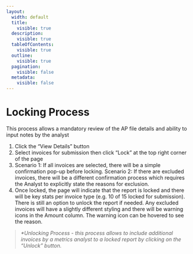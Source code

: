 ```yaml
---
layout:
  width: default
  title:
    visible: true
  description:
    visible: true
  tableOfContents:
    visible: true
  outline:
    visible: true
  pagination:
    visible: false
  metadata:
    visible: false
---
```


# Locking Process

This process allows a mandatory review of the AP file details and ability to input notes by the analyst

1. Click the “View Details” button
2. Select invoices for submission then click “Lock” at the top right corner of the page
3. Scenario 1: If all invoices are selected, there will be a simple confirmation pop-up before locking. Scenario 2: If there are excluded invoices, there will be a different confirmation process which requires the Analyst to explicitly state the reasons for exclusion.
4. Once locked, the page will indicate that the report is locked and there will be key stats per invoice type (e.g. 10 of 15 locked for submission). There is still an option to unlock the report if needed. Any excluded invoices will have a slightly different styling and there will be warning icons in the Amount column. The warning icon can be hovered to see the reason.

> _\*Unlocking Process - this process allows to include additional invoices by a metrics analyst to a locked report by clicking on the “Unlock” button._
